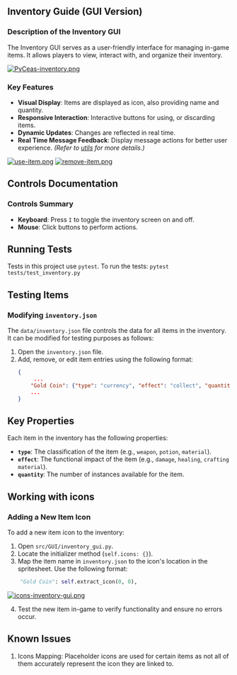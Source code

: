 ## Inventory Guide (GUI Version)

### Description of the Inventory GUI
The Inventory GUI serves as a user-friendly interface for managing in-game items. It allows players to view, interact with, and organize their inventory. 

[![PyCeas-inventory.png](https://i.postimg.cc/G3ZXHdnK/PyCeas-inventory.png)](https://postimg.cc/14rGdxtV)

### Key Features
- **Visual Display**: Items are displayed as icon, also providing name and quantity.
- **Responsive Interaction**: Interactive buttons for using, or discarding items.
- **Dynamic Updates**: Changes are reflected in real time.
- **Real Time Message Feedback**: Display message actions for better user experience. *(Refer to [utils](./UtilsGuide) for more details.)*

[![use-item.png](https://i.postimg.cc/9fK7JXpN/use-item.png)](https://postimg.cc/Y4N0SHT1)
[![remove-item.png](https://i.postimg.cc/QCkK8QrR/remove-item.png)](https://postimg.cc/H8nk37n2)

## Controls Documentation

### Controls Summary
- **Keyboard**: Press `I` to toggle the inventory screen on and off.
- **Mouse**: Click buttons to perform actions.

## Running Tests
Tests in this project use `pytest`. To run the tests:
`pytest tests/test_inventory.py`

## Testing Items

### Modifying `inventory.json`
The `data/inventory.json` file controls the data for all items in the inventory. It can be modified for testing purposes as follows:

1. Open the `inventory.json` file.
2. Add, remove, or edit item entries using the following format:
   ```json
   {
        ...
       "Gold Coin": {"type": "currency", "effect": "collect", "quantity": 1},
       ...
   }
   ```

## Key Properties

Each item in the inventory has the following properties:

- **`type`**: The classification of the item (e.g., `weapon`, `potion`, `material`).
- **`effect`**: The functional impact of the item (e.g., `damage`, `healing`, `crafting material`).
- **`quantity`**: The number of instances available for the item.

## Working with icons

### Adding a New Item Icon
To add a new item icon to the inventory:

1. Open `src/GUI/inventory_gui.py`.
2. Locate the initializer method (`self.icons: {}`).
3. Map the item name in `inventory.json` to the icon's location in the spritesheet. Use the following format:

```python
    "Gold Coin": self.extract_icon(0, 0),
```

[![icons-inventory-gui.png](https://i.postimg.cc/CMNKKL8T/icons-inventory-gui.png)](https://postimg.cc/231YcYT2)

4. Test the new item in-game to verify functionality and ensure no errors occur.

## Known Issues

1. Icons Mapping: Placeholder icons are used for certain items as not all of them 
accurately represent the icon they are linked to. 

